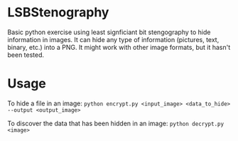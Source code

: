 # LSBStenography

Basic python exercise using least signficiant bit stengography to hide information in images. It can hide any type of information (pictures, text, binary, etc.) into a PNG. It might work with other image formats, but it hasn't been tested.

# Usage
To hide a file in an image:
`python encrypt.py <input_image> <data_to_hide> --output <output_image>`

To discover the data that has been hidden in an image:
`python decrypt.py <image>`

